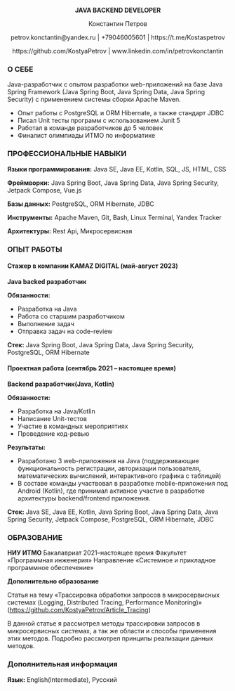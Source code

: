 **<p align="center">JAVA BACKEND DEVELOPER</p>**

<p align="center">
Константин Петров
</p>
<p align="center">petrov.konctantin@yandex.ru | +79046005601 | https://t.me/Kostaspetrov</p>
<p align="center">https://github.com/KostyaPetrov | www.linkedin.com/in/petrovkonctantin</p>

### О СЕБЕ

Java-разработчик с опытом разработки web-приложений на базе Java Spring Framework (Java Spring Boot, Java Spring Data, Java Spring Security) с применением системы сборки Apache Maven.

- Опыт работы с PostgreSQL и ORM Hibernate, а также стандарт JDBC
- Писал Unit тесты программ с использованием Junit 5
- Работал в команде разработчиков до 5 человек
- Финалист олимпиады ИТМО по информатике

### ПРОФЕССИОНАЛЬНЫЕ НАВЫКИ

**Языки программирования:** Java SE, Java EE, Kotlin, SQL, JS, HTML, CSS

**Фреймворки:** Java Spring Boot, Java Spring Data, Java Spring Security, Jetpack Compose, Vue.js

**Базы данных:** PostgreSQL, ORM Hibernate, JDBC

**Инструменты:** Apache Maven, Git, Bash, Linux Terminal, Yandex Tracker

**Архитектуры:** Rest Api, Микросервисная

### ОПЫТ РАБОТЫ

#### Стажер в компании KAMAZ DIGITAL (май-август 2023)

**Java backed разработчик**

**Обязанности:**
- Разработка на Java
-	Работа со старшим разработчиком
- Выполнение задач
- Отправка задач на code-review

**Стек:** Java Spring Boot, Java Spring Data, Java Spring Security, PostgreSQL, ORM Hibernate

#### Проектная работа (сентябрь 2021 – настоящее время)

**Backend разработчик(Java, Kotlin)**

**Обязанности:**
-	Разработка на Java/Kotlin
-	Написание Unit-тестов
-	Участие в командных мероприятиях
-	Проведение код-ревью

**Результаты:**

- Разработано 3 web-приложения на Java (поддерживающие функциональность регистрации, авторизации пользователя, математических вычислений, интерактивного графика с таблицей)
- В составе команды участвовал в разработке mobile-приложения под Android (Kotlin), где принимал активное участие в разработке архитектуры backend/frontend приложения.

**Стек:** Java SE, Java EE, Kotlin, Java Spring Boot, Java Spring Data, Java Spring Security, Jetpack Compose, PostgreSQL, ORM Hibernate, JDBC

### ОБРАЗОВАНИЕ

**НИУ ИТМО**
Бакалавриат 2021–настоящее время
Факультет «Программная инженерия»
Направление «Системное и прикладное программное обеспечение»

**Дополнительно образование**

Статья на тему «Трассировка обработки запросов в микросервисных системах (Logging, Distributed Tracing, Performance Monitoring)» (https://github.com/KostyaPetrov/Article_Tracing)

В данной статье я рассмотрел методы трассировки запросов в микросервисных системах, а так же области и способы применения этих методов. Подробно рассмотрел принципы реализации данных методов.

### Дополнительная информация

**Язык:** English(Intermediate), Русский
